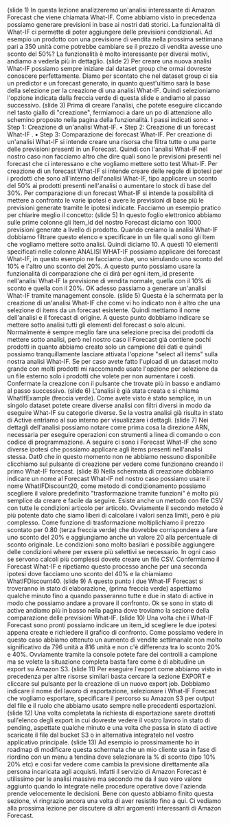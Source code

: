 (slide 1)
In questa lezione analizzeremo un'analisi interessante di Amazon Forecast che viene chiamata What-IF. Come abbiamo visto in precedenza possiamo generare previsioni in base ai nostri dati storici. La funzionalità di What-IF ci permette di poter aggiungere delle previsioni condizionali.
Ad esempio un prodotto con una previsione di vendita nella prossima settimana pari a 350 unità come potrebbe cambiare se il prezzo di vendita avesse uno sconto del 50%?
La funzionalità è molto interessante per diversi motivi, andiamo a vederla più in dettaglio.
(slide 2)
Per creare una nuova analisi What-IF possiamo sempre iniziare dal dataset group che ormai dovreste conoscere perfettamente. Diamo per scontato che nel dataset group ci sia un predictor e un forecast generato, in quanto quest'ultimo sarà la base della selezione per la creazione di una analisi What-IF.
Quindi selezioniamo l'opzione indicata dalla freccia verde di questa slide e andiamo al passo successivo.
(slide 3)
Prima di creare l'analisi, che potete eseguire cliccando nel tasto giallo di "creazione", fermiamoci a dare un po di attenzione allo schemino proposto nella pagina della funzionalità. I passi indicati sono:
    • Step 1: Creazione di un'analisi What-IF. 
    • Step 2: Creazione di un forecast What-IF .
    • Step 3: Comparazione dei forecast What-IF. 
Per creazione di un'analisi What-IF si intende creare una risorsa che filtra tutte o una parte delle previsioni presenti in un Forecast. Quindi con l'analisi What-IF nel nostro caso non facciamo altro che dire quali sono le previsioni presenti nel forecast che ci interessano e che vogliamo mettere sotto test What-IF.
Per creazione di un forecast What-IF si intende creare delle regole di ipotesi per i prodotti che sono all'interno dell'analisi What-IF, tipo applicare un sconto del 50% ai prodotti presenti nell'analisi o aumentare lo stock di base del 30%.
Per comparazione di un forecast What-IF si intende la possibilità di mettere a confronto le varie ipotesi e avere le previsioni di base più le previsioni generate tramite le ipotesi indicate.
Facciamo un esempio pratico per chiarire meglio il concetto:
(slide 5)
In questo foglio elettronico abbiamo sulle prime colonne gli Item_id del nostro Forecast diciamo con 1000 previsioni generate a livello di prodotto. Quando creiamo la analisi What-IF dobbiamo filtrare questo elenco e specificare in un file quali sono gli Item che vogliamo mettere sotto analisi. Quindi diciamo 10.
A questi 10 elementi specificati nelle colonne ANALISI WHAT-IF possiamo applicare dei forecast What-IF, in questo esempio ne facciamo due, uno simulando uno sconto del 10% e l'altro uno sconto del 20%. 
A questo punto possiamo usare la funzionalità di comparazione che ci dirà per ogni item_id presente nell'analisi What-IF la previsione di vendita normale, quella con il 10% di sconto e quella con il 20%.
OK adesso passiamo a generare un'analisi What-IF tramite management console.
(slide 5)
Questa è la schermata per la creazione di un'analisi What-IF che come vi ho indicato non è altro che una selezione di items da un forecast esistente. Quindi mettiamo il nome dell'analisi e il forecast di origine. A questo punto dobbiamo indicare se mettere sotto analisi tutti gli elementi del forecast o solo alcuni.
Normalmente è sempre meglio fare una selezione precisa dei prodotti da mettere sotto analisi, però nel nostro caso il Forecast già contiene pochi prodotti in quanto abbiamo creato solo un campione dei dati e quindi possiamo tranquillamente lasciare attivata l'opzione "select all items" sulla nostra analisi What-IF.
Se per caso avete fatto l'upload di un dataset molto grande con molti prodotti mi raccomando usate l'opzione per selezione da un file esterno solo i prodotti che volete per non aumentare i costi. 
Confermate la creazione con il pulsante che trovate più in basso e andiamo al passo successivo.
(slide 6)
L'analisi è già stata creata e si chiama WhatIfExample (freccia verde). Come avete visto è stato semplice, in un singolo dataset potete creare diverse analisi con filtri diversi in modo da eseguire What-IF su categorie diverse. Se la vostra analisi già risulta in stato di Active entriamo al suo interno per visualizzare i dettagli.
(slide 7)
Nei dettagli dell'analisi possiamo notare come prima cosa la direzione ARN, necessaria per eseguire operazioni con strumenti a linea di comando o con codice di programmazione. A seguire ci sono i Forecast What-IF che sono diverse ipotesi che possiamo applicare agli items presenti nell'analisi stessa.
Dat0 che in questo momento non ne abbiamo nessuno disponibile clicchiamo sul pulsante di creazione per vedere come funzionano creando il primo What-IF forecast.
(slide 8)
Nella schermata di creazione dobbiamo indicare un nome al Forecast What-IF nel nostro caso possiamo usare il nome WhatIFDiscount20, come metodo di condizionamento possiamo scegliere il valore predefinito "trasformazione tramite funzioni" è molto più semplice da creare e facile da seguire.
Esiste anche un metodo con file CSV con tutte le condizioni articolo per articolo. Ovviamente il secondo metodo è più potente dato che siamo liberi di calcolare i valori senza limiti, però è più complesso.
Come funzione di trasformazione moltiplichiamo il prezzo scontato per 0.80 (terza freccia verde) che dovrebbe corrispondere a fare uno sconto del 20% e aggiungiamo anche un valore 20 alla percentuale di sconto originale. Le condizioni sono molto basilari è possibile aggiungere delle condizioni where per essere più selettivi se necessario. In ogni caso se servono calcoli più complessi dovete creare un file CSV.
Confermiamo il Forecast What-IF e ripetiamo questo processo anche per una seconda ipotesi dove facciamo uno sconto del 40% e la chiamiamo WhatIFDiscount40.
(slide 9)
A questo punto i due What-IF Forecast si troveranno in stato di elaborazione, (prima freccia verde) aspettiamo qualche minuto fino a quando passeranno tutte e due in stato di active in modo che possiamo andare a provare il confronto. Ok se sono in stato di active andiamo più in basso nella pagina dove troviamo la sezione della comparazione delle previsioni What-IF.
(slide 10)
Una volta che i What-IF Forecast sono pronti possiamo indicare un item_id scegliere le due ipotesi appena create e richiedere il grafico di confronto. Come possiamo vedere in questo caso abbiamo ottenuto un aumento di vendite settimanale non molto significativo da 796 unità a 816 unità e non c'è differenza tra lo sconto 20% e 40%. Ovviamente tramite la console potete fare dei controlli a campione ma se volete la situazione completa basta fare come è di abitudine un export su Amazon S3.
(slide 11)
Per eseguire l'export come abbiamo visto in precedenza per altre risorse similari basta cercare la sezione EXPORT e cliccare sul pulsante per la creazione di un nuovo export job. Dobbiamo indicare il nome del lavoro di esportazione, selezionare i What-IF Forecast che vogliamo esportare, specificare il percorso su Amazon S3 per output del file e il ruolo che abbiamo usato sempre nelle precedenti esportazioni.
(slide 12)
Una volta completata la richiesta di esportazione sarete dirottati sull'elenco degli export in cui dovreste vedere il vostro lavoro in stato di pending, aspettate qualche minuto e una volta che passa in stato di active scaricate il file dal bucket S3 o in alternativa integratelo nel vostro applicativo principale.
(slide 13)
Ad esempio io prossimamente ho in roadmap di modificare questa schermata che un mio cliente usa in fase di riordino con un menu a tendina dove selezionare la % di sconto (tipo 10% 20% etc) e cosi far vedere come cambia la previsione direttamente alla persona incaricata agli acquisti.
Infatti il servizio di Amazon Forecast è utilissimo per le analisi massive ma secondo me da il suo vero valore aggiunto quando lo integrate nelle procedure operative dove l'azienda prende velocemente le decisioni.
Bene con questo abbiamo finito questa sezione, vi ringrazio ancora una volta di aver resistito fino a qui. Ci vediamo alla prossima lezione per discutere di altri argomenti interessanti di Amazon Forecast.
